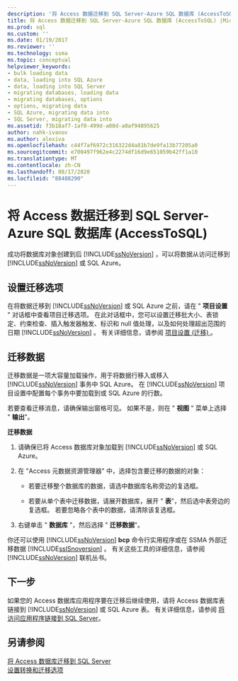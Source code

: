 ```yaml
---
description: '将 Access 数据迁移到 SQL Server-Azure SQL 数据库 (AccessToSQL) '
title: 将 Access 数据迁移到 SQL Server-Azure SQL 数据库 (AccessToSQL) |Microsoft Docs
ms.prod: sql
ms.custom: ''
ms.date: 01/19/2017
ms.reviewer: ''
ms.technology: ssma
ms.topic: conceptual
helpviewer_keywords:
- bulk loading data
- data, loading into SQL Azure
- data, loading into SQL Server
- migrating databases, loading data
- migrating databases, options
- options, migrating data
- SQL Azure, migrating data into
- SQL Server, migrating data into
ms.assetid: f3b18af7-1af0-499d-a00d-a0af94895625
author: nahk-ivanov
ms.author: alexiva
ms.openlocfilehash: c44f7af6972c316322d4a81b7de9fa13b77205a0
ms.sourcegitcommit: e700497f962e4c2274df16d9e651059b42ff1a10
ms.translationtype: MT
ms.contentlocale: zh-CN
ms.lasthandoff: 08/17/2020
ms.locfileid: "88488290"
---
```

# <a name="migrating-access-data-into-sql-server---azure-sql-database-accesstosql"></a>将 Access 数据迁移到 SQL Server-Azure SQL 数据库 (AccessToSQL) 
成功将数据库对象创建到后 [!INCLUDE[ssNoVersion](../../includes/ssnoversion-md.md)] ，可以将数据从访问迁移到 [!INCLUDE[ssNoVersion](../../includes/ssnoversion-md.md)] 或 SQL Azure。  
  
## <a name="setting-migration-options"></a>设置迁移选项  
在将数据迁移到 [!INCLUDE[ssNoVersion](../../includes/ssnoversion-md.md)] 或 SQL Azure 之前，请在 " **项目设置** " 对话框中查看项目迁移选项。 在此对话框中，您可以设置迁移批大小、表锁定、约束检查、插入触发器触发、标识和 null 值处理，以及如何处理超出范围的日期 [!INCLUDE[ssNoVersion](../../includes/ssnoversion-md.md)] 。 有关详细信息，请参阅 [项目设置 (迁移) ](https://msdn.microsoft.com/4caebc9c-8680-4b99-a8fa-89c43161c95d)。  
  
## <a name="migrating-data"></a>迁移数据  
迁移数据是一项大容量加载操作，用于将数据行移入或移入 [!INCLUDE[ssNoVersion](../../includes/ssnoversion-md.md)] 事务中 SQL Azure。 在 [!INCLUDE[ssNoVersion](../../includes/ssnoversion-md.md)] 项目设置中配置每个事务中要加载到或 SQL Azure 的行数。  
  
若要查看迁移消息，请确保输出窗格可见。 如果不是，则在 " **视图** " 菜单上选择 " **输出**"。  
  
**迁移数据**  
  
1.  请确保已将 Access 数据库对象加载到 [!INCLUDE[ssNoVersion](../../includes/ssnoversion-md.md)] 或 SQL Azure。  
  
2.  在 "Access 元数据资源管理器" 中，选择包含要迁移的数据的对象：  
  
    -   若要迁移整个数据库的数据，请选中数据库名称旁边的复选框。  
  
    -   若要从单个表中迁移数据，请展开数据库，展开 " **表**"，然后选中表旁边的复选框。 若要忽略各个表中的数据，请清除该复选框。  
  
3.  右键单击 " **数据库** "，然后选择 " **迁移数据**"。  
  
你还可以使用 [!INCLUDE[ssNoVersion](../../includes/ssnoversion-md.md)] **bcp** 命令行实用程序或在 SSMA 外部迁移数据 [!INCLUDE[ssISnoversion](../../includes/ssisnoversion-md.md)] 。 有关这些工具的详细信息，请参阅 [!INCLUDE[ssNoVersion](../../includes/ssnoversion-md.md)] 联机丛书。  
  
## <a name="next-step"></a>下一步  
如果您的 Access 数据库应用程序要在迁移后继续使用，请将 Access 数据库表链接到 [!INCLUDE[ssNoVersion](../../includes/ssnoversion-md.md)] 或 SQL Azure 表。 有关详细信息，请参阅 [将访问应用程序链接到 SQL Server](linking-access-applications-to-sql-server-azure-sql-db-accesstosql.md)。  
  
## <a name="see-also"></a>另请参阅  
[将 Access 数据库迁移到 SQL Server](migrating-access-databases-to-sql-server-azure-sql-db-accesstosql.md)  
[设置转换和迁移选项](setting-conversion-and-migration-options-accesstosql.md)  
  
